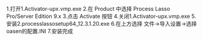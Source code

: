 1.打开1.Activator-upx.vmp.exe
2.在 Product 中选择 Process Lasso Pro/Server Edition 9.x
3.点击 Activate 按钮
4.关闭1.Activator-upx.vmp.exe
5.安装2.processlassosetup64_12.3.1.20.exe
6.在上方选择 文件->导入设置->选择oasen的配置.INI
7.安装完成
